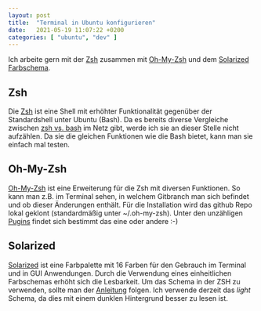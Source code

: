 ```yaml
---
layout: post
title:  "Terminal in Ubuntu konfigurieren"
date:   2021-05-19 11:07:22 +0200
categories: [ "ubuntu", "dev" ]
---
```


Ich arbeite gern mit der [Zsh](https://wiki.ubuntuusers.de/Zsh/) zusammen mit [Oh-My-Zsh](https://ohmyz.sh) und dem [Solarized Farbschema](https://github.com/aruhier/gnome-terminal-colors-solarized).

## Zsh

Die [Zsh](https://wiki.ubuntuusers.de/Zsh/) ist eine Shell mit erhöhter Funktionalität gegenüber der Standardshell unter Ubuntu (Bash). Da es bereits diverse Vergleiche zwischen 
[zsh vs. bash](https://www.ecosia.org/search?q=zsh+vs+bash) im Netz gibt, werde ich sie an dieser Stelle nicht aufzählen. Da sie die gleichen Funktionen wie die Bash bietet, kann man
sie einfach mal testen.

## Oh-My-Zsh

[Oh-My-Zsh](https://ohmyz.sh) ist eine Erweiterung für die Zsh mit diversen Funktionen. So kann man z.B. im Terminal sehen, in welchem Gitbranch man sich befindet und ob dieser Änderungen enthält. 
Für die Installation wird das github Repo lokal geklont (standardmäßig unter ~/.oh-my-zsh).
Unter den unzähligen [Pugins](https://github.com/ohmyzsh/ohmyzsh/wiki/Plugins) findet sich bestimmt das eine oder andere :-)

## Solarized

[Solarized](https://github.com/aruhier/gnome-terminal-colors-solarized) ist eine Farbpalette mit 16 Farben für den Gebrauch im Terminal und in GUI Anwendungen. Durch die Verwendung eines einheitlichen Farbschemas erhöht sich die Lesbarkeit.
Um das Schema in der ZSH zu verwenden, sollte man der [Anleitung](https://github.com/aruhier/gnome-terminal-colors-solarized#installation-and-usage) folgen. Ich verwende derzeit das *light* Schema, da dies mit einem dunklen Hintergrund besser zu lesen ist.
